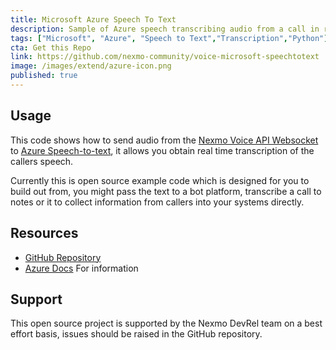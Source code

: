 ```yaml
---
title: Microsoft Azure Speech To Text
description: Sample of Azure speech transcribing audio from a call in realtime.
tags: ["Microsoft", "Azure", "Speech to Text","Transcription","Python"]
cta: Get this Repo
link: https://github.com/nexmo-community/voice-microsoft-speechtotext
image: /images/extend/azure-icon.png
published: true
---
```



## Usage
This code shows how to send audio from the [Nexmo Voice API Websocket](https://developer.nexmo.com/voice/voice-api/guides/websockets) to  [Azure Speech-to-text](https://azure.microsoft.com/en-gb/services/cognitive-services/speech-to-text/), it allows you obtain real time transcription of the callers speech.

Currently this is open source example code which is designed for you to build out from, you might pass the text to a bot platform, transcribe a call to notes or it to collect information from callers into your systems directly.

## Resources
* [GitHub Repository](https://github.com/nexmo-community/voice-microsoft-speechtotext)
* [Azure Docs](https://docs.microsoft.com/en-gb/azure/cognitive-services/speech-service/) For information

## Support
This open source project is supported by the Nexmo DevRel team on a best effort basis, issues should be raised in the GitHub repository.

